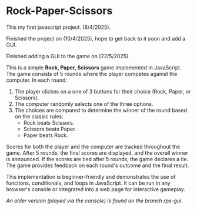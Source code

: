 # Rock-Paper-Scissors
This my first javascript project. (8/4/2025).


Finished the project on (10/4/2025), hope to get back to it soon and add a GUI.

Finished adding a GUI to the game on (22/5/2025).

This is a simple **Rock, Paper, Scissors** game implemented in JavaScript. The game consists of 5 rounds where the player competes against the computer. In each round:

1. The player clickes on a one of 3 buttons for their choice (Rock, Paper, or Scissors).
2. The computer randomly selects one of the three options.
3. The choices are compared to determine the winner of the round based on the classic rules: 
   - Rock beats Scissors.
   - Scissors beats Paper.
   - Paper beats Rock.

Scores for both the player and the computer are tracked throughout the game. After 5 rounds, the final scores are displayed, and the overall winner is announced. If the scores are tied after 5 rounds, the game declares a tie. The game provides feedback on each round's outcome and the final result.

This implementation is beginner-friendly and demonstrates the use of functions, conditionals, and loops in JavaScript. It can be run in any browser's console or integrated into a web page for interactive gameplay.

 *An older version (played via the console) is found on the branch rps-gui.*